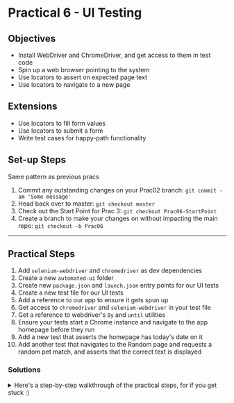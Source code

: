 # Practical 6 - UI Testing

## Objectives
* Install WebDriver and ChromeDriver, and get access to them in test code
* Spin up a web browser pointing to the system
* Use locators to assert on expected page text
* Use locators to navigate to a new page

## Extensions
* Use locators to fill form values
* Use locators to submit a form
* Write test cases for happy-path functionality

## Set-up Steps
Same pattern as previous pracs
1. Commit any outstanding changes on your Prac02 branch: `git commit -am 'Some message'`
1. Head back over to master: `git checkout master`
1. Check out the Start Point for Prac 3: `git checkout Prac06-StartPoint`
1. Create a branch to make your changes on without impacting the main repo: `git checkout -b Prac06`

---

## Practical Steps
1. Add `selenium-webdriver` and `chromedriver` as dev dependencies
1. Create a new `automated-ui` folder
1. Create new `package.json` and `launch.json` entry points for our UI tests
1. Create a new test file for our UI tests
1. Add a reference to our app to ensure it gets spun up
1. Get access to `chromedriver` and `selenium-webdriver` in your test file
1. Get a reference to webdriver's `By` and `until` utilities
1. Ensure your tests start a Chrome instance and navigate to the app homepage before they run
1. Add a new test that asserts the homepage has today's date on it
1. Add another test that navigates to the Random page and requests a random pet match, and asserts that the correct text is displayed

### Solutions
<details>
<summary>
Here's a step-by-step walkthrough of the practical steps, for if you get stuck :)
</summary>
<p>

1. Add `selenium-webdriver` and `chromedriver` as dev dependencies
    - `npm install selenium-webdriver --save-dev`
    - `npm install chromedriver --save-dev`
1. Create a new `automated-ui` folder
    - New folder `test/automated-ui`
1. Create new `package.json` and `launch.json` entry points for our UI tests
    - Follow equivalent steps from the Integration Testing prac for details
1. Create a new test file for our UI tests
    - New file `test/automated-ui/browser-tests.js`
1. Add a reference to our app to ensure it gets spun up
    - `var app = require('../../app');`
1. Get access to `chromedriver` and `selenium-webdriver` in your test file
    - `var chromedriver = require('chromedriver');`
    - `var webdriver = require('selenium-webdriver');`
1. Get a reference to webdriver's `By` and `until` utilities
    - `var by = webdriver.By;`
    - `var until = webdriver.until;`
1. Ensure your tests start a Chrome instance and navigate to the app homepage before they run
    ```javascript
    var driver;
    before("Start Chrome and navigate to homepage", function() {
        driver = new webdriver.Builder()
            .forBrowser('chrome')
            .build();

        return driver.get("http://localhost:4000/");
    });
    ```
1. Add a new test that asserts the homepage has today's date on it
    ```javascript
    describe("Spinning up our app", function() {
        it("should be greeted with today's date", function() {
            return driver.findElement(by.id("todaysDate"))
                .then((element) => element.getText())
                .then((dateText) => dateText.should.equal(new Date().toDateString()));
        });
    });
    ```
1. Add another test that navigates to the Random page and requests a random pet match
    ```javascript
    describe("Randomiser", function() {
        describe("when randomly matching a pet", function() {
            beforeEach(function() {
                return driver.findElement(by.name("random"))
                    .then(m => m.click())
                    .then(() => driver.findElement(by.tagName("button")))
                    .then(button => button.click())
                    .then(() => driver.findElement(by.name("petInfo")))
                    .then(petInfo => driver.wait(until.elementIsVisible(petInfo)))
            });

            it("should find a match", function() {
                return driver.findElement(by.name("matchResult"))
                    .then(mr => driver.wait(until.elementIsVisible(mr)))
                    .then(mr => mr.getText())
                    .then(mrText => mrText.should.contain("Your perfect pet is a"));
            });
        });
    });
    ```
</p>

## Extenion Steps
1. Write tests for the MatchMaker functionality
1. Write tests for the History functionality